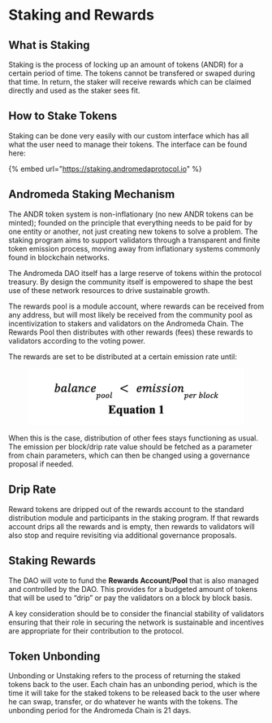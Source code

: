 # Staking and Rewards

## What is Staking

Staking is the process of locking up an amount of tokens (ANDR) for a certain period of time. The tokens cannot be transfered or swaped during that time. In return, the staker will receive rewards which can be claimed directly and used as the staker sees fit.&#x20;

## How to Stake Tokens

Staking can be done very easily with our custom interface which has all what the user need to manage their tokens. The interface can be found here:

{% embed url="https://staking.andromedaprotocol.io" %}

## Andromeda Staking Mechanism

The ANDR token system is non-inflationary (no new ANDR tokens can be minted); founded on the principle that everything needs to be paid for by one entity or another, not just creating new tokens to solve a problem. The staking program aims to support validators through a transparent and finite token emission process, moving away from inflationary systems commonly found in blockchain networks.

The Andromeda DAO itself has a large reserve of tokens within the protocol treasury. By design the community itself is empowered to shape the best use of these network resources to drive sustainable growth.

The rewards pool is a module account, where rewards can be received from any address, but will most likely be received from the community pool as incentivization to stakers and validators on the Andromeda Chain. The Rewards Pool then distributes with other rewards (fees) these rewards to validators according to the voting power.&#x20;

The rewards are set to be distributed at a certain emission rate until:&#x20;



<figure><img src="../.gitbook/assets/Screen Shot 2024-04-22 at 5.10.51 PM.png" alt=""><figcaption></figcaption></figure>

When this is the case, distribution of other fees stays functioning as usual. The emission per block/drip rate value should be fetched as a parameter from chain parameters, which can then be changed using a governance proposal if needed.

## Drip Rate

Reward tokens are dripped out of the rewards account to the standard distribution module and participants in the staking program. If that rewards account drips all the rewards and is empty, then rewards to validators will also stop and require revisiting via additional governance proposals.&#x20;

## Staking Rewards

The DAO will vote to fund the **Rewards Account/Pool** that is also managed and controlled by the DAO. This provides for a budgeted amount of tokens that will be used to “drip” or pay the validators on a block by block basis.&#x20;

A key consideration should be to consider the financial stability of validators ensuring that their role in securing the network is sustainable and incentives are appropriate for their contribution to the protocol.

## Token Unbonding

Unbonding or Unstaking refers to the process of returning the staked tokens back to the user. Each chain has an unbonding period, which is the time it will take for the staked tokens to be released back to the user where he can swap, transfer, or do whatever he wants with the tokens. The unbonding period for the Andromeda Chain is 21 days.&#x20;
